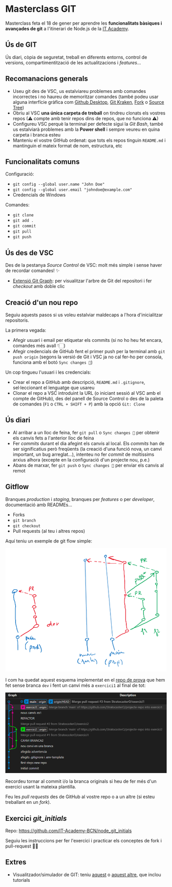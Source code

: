 # Masterclass GIT 
Masterclass feta el 18 de gener per aprendre les **funcionalitats bàsiques i avançades de git** a l'itinerari de Node.js de la [IT Academy](https://www.barcelonactiva.cat/es/itacademy).

## Ús de GIT

Ús diari, còpia de seguretat, treball en diferents entorns, control de versions, compartimentització de les actualitzacions i _features_...


## Recomanacions generals

- Useu git des de VSC, us estalviareu problemes amb comandes incorrectes i no haureu de memoritzar comandes (també podeu usar alguna interfície gràfica com [Github Desktop](https://desktop.github.com/), [Git Kraken](https://www.gitkraken.com/), [Fork](https://git-fork.com/) o [Source Tree](https://www.sourcetreeapp.com/))
- Obriu al VSC **una única carpeta de treball** on tindreu clonats els vostres repos (⚠ compte amb tenir repos dins de repos, que no funciona ⚠)
- Configureu VSC perquè la terminal per defecte sigui la _Git Bash_, també us estalviarà problemes amb la __Power shell__ i sempre veureu en quina carpeta i branca esteu
- Manteniu el vostre GitHub ordenat: que tots els repos tinguin `README.md` i mantinguin el mateix format de nom, estructura, etc


## Funcionalitats comuns

Configuració:
- `git config --global user.name "John Doe"`
- `git config --global user.email "johndoe@example.com"`
- Credencials de Windows

Comandes:
- `git clone`
- `git add .`
- `git commit`
- `git pull`
- `git push`


## Ús des de VSC

Des de la pestanya _Source Control_ de VSC: molt més simple i sense haver de recordar comandes! ✨

- [Extensió Git Graph](https://marketplace.visualstudio.com/items?itemName=mhutchie.git-graph): per visualitzar l'arbre de Git del repositori i fer _checkout_ amb doble clic


## Creació d'un nou repo

Seguiu aquests pasos si us voleu estalviar maldecaps a l'hora d'inicialitzar repositoris.

La primera vegada:
- Afegir usuari i email per etiquetar els commits (si no ho heu fet encara, comandes més avall 👇🏻)
- Afegir credencials de GitHub fent el primer push per la terminal amb `git push origin` (segons la versió de Git i VSC ja no cal fer-ho per consola, funciona amb el botó `Sync changes 🔄`)

Un cop tingueu l'usuari i les credencials:
- Crear el repo a GitHub amb descripció, `README.md` i `.gitignore`, sel·leccionant el lenguatge que usareu
- Clonar el repo a VSC introduint la URL (o iniciant sessió al VSC amb el compte de GitHub), des del panell de Source Control o des de la paleta de comandes (`F1` o `CTRL + SHIFT + P`) amb la opció `Git: Clone`


## Ús diari

- Al arribar a un lloc de feina, fer `git pull` o `Sync changes 🔄` per obtenir els canvis fets a l'anterior lloc de feina
- Fer _commits_ durant el dia afegint els canvis al local. Els _commits_ han de ser significatius però freqüents (la creació d'una funció nova, un canvi important, un bug arreglat...), intenteu no fer _commit_ de moltíssims arxius alhora (excepte en la configuració d'un projecte nou, p.e.)
- Abans de marxar, fer `git push` o `Sync changes 🔄` per enviar els canvis al remot


## Gitflow

Branques _production_ i _staging_, branques per _features_ o per _developer_, documentació amb READMEs...

- Forks 
- `git branch`
- `git checkout`
- Pull requests (al teu i altres repos)

Aquí teniu un exemple de git flow simple:

![esquema git flow](esquema.png)

I com ha quedat aquest esquema implementat en el [repo de prova](https://github.com/StratocasterO/git-flow) que hem fet sense branca `dev` i fent un canvi més a `exercici1` al final de tot:

![git graph](gitgraph.png)

Recordeu tornar al commit i/o la branca originals si heu de fer més d'un exercici usant la mateixa plantilla.

Feu les _pull requests_ des de GitHub al vostre repo o a un altre (si esteu treballant en un _fork_).


## Exercici _git_initials_

Repo: https://github.com/IT-Academy-BCN/node_git_initials

Seguiu les instruccions per fer l'exercici i practicar els conceptes de fork i pull-request 💪🏻


## Extres

- Visualitzador/simulador de GIT: teniu [aquest](https://git-school.github.io/visualizing-git/) o [aquest altre](https://learngitbranching.js.org/), que inclou tutorials